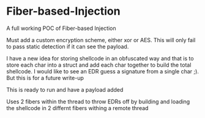 # Fiber-based-Injection
A full working POC of Fiber-based Injection 

Must add a custom encryption scheme, either xor or AES. This will only fail to pass static detection if it can see the payload.

I have a new idea for storing shellcode in an obfuscated way and that is to store each char into a struct and add each char together to build the total shellcode. I would like to see an EDR guess a signature from a single char ;). But this is for a future write-up

This is ready to run and have a payload added

Uses 2 fibers within the thread to throw EDRs off by building and loading the shellcode in 2 differnt fibers withing a remote thread




